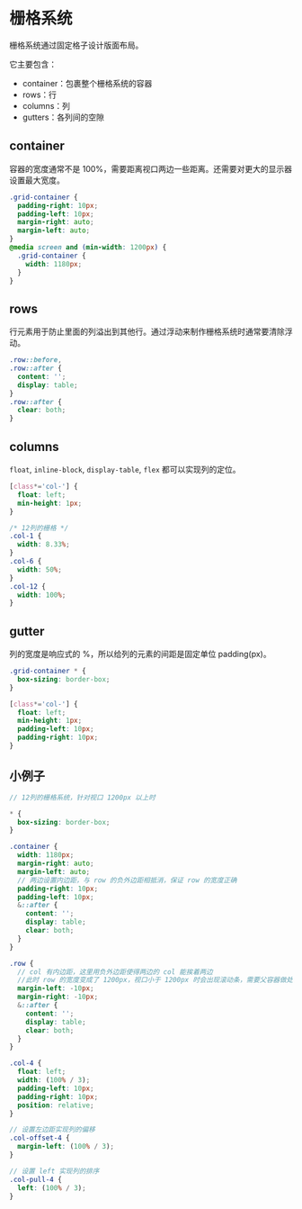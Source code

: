 # 栅格系统

栅格系统通过固定格子设计版面布局。

它主要包含：

- container：包裹整个栅格系统的容器
- rows：行
- columns：列
- gutters：各列间的空隙

## container

容器的宽度通常不是 100%，需要距离视口两边一些距离。还需要对更大的显示器设置最大宽度。

```css
.grid-container {
  padding-right: 10px;
  padding-left: 10px;
  margin-right: auto;
  margin-left: auto;
}
@media screen and (min-width: 1200px) {
  .grid-container {
    width: 1180px;
  }
}
```

## rows

行元素用于防止里面的列溢出到其他行。通过浮动来制作栅格系统时通常要清除浮动。

```css
.row::before,
.row::after {
  content: '';
  display: table;
}
.row::after {
  clear: both;
}
```

## columns

`float`, `inline-block`, `display-table`, `flex` 都可以实现列的定位。

```css
[class*='col-'] {
  float: left;
  min-height: 1px;
}

/* 12列的栅格 */
.col-1 {
  width: 8.33%;
}
.col-6 {
  width: 50%;
}
.col-12 {
  width: 100%;
}
```

## gutter

列的宽度是响应式的 %，所以给列的元素的间距是固定单位 padding(px)。

```css
.grid-container * {
  box-sizing: border-box;
}

[class*='col-'] {
  float: left;
  min-height: 1px;
  padding-left: 10px;
  padding-right: 10px;
}
```

## 小例子

```scss
// 12列的栅格系统，针对视口 1200px 以上时

* {
  box-sizing: border-box;
}

.container {
  width: 1180px;
  margin-right: auto;
  margin-left: auto;
  // 两边设置内边距，与 row 的负外边距相抵消，保证 row 的宽度正确
  padding-right: 10px;
  padding-left: 10px;
  &::after {
    content: '';
    display: table;
    clear: both;
  }
}

.row {
  // col 有内边距，这里用负外边距使得两边的 col 能挨着两边
  //此时 row 的宽度变成了 1200px，视口小于 1200px 时会出现滚动条，需要父容器做处理
  margin-left: -10px;
  margin-right: -10px;
  &::after {
    content: '';
    display: table;
    clear: both;
  }
}

.col-4 {
  float: left;
  width: (100% / 3);
  padding-left: 10px;
  padding-right: 10px;
  position: relative;
}

// 设置左边距实现列的偏移
.col-offset-4 {
  margin-left: (100% / 3);
}

// 设置 left 实现列的排序
.col-pull-4 {
  left: (100% / 3);
}
```
